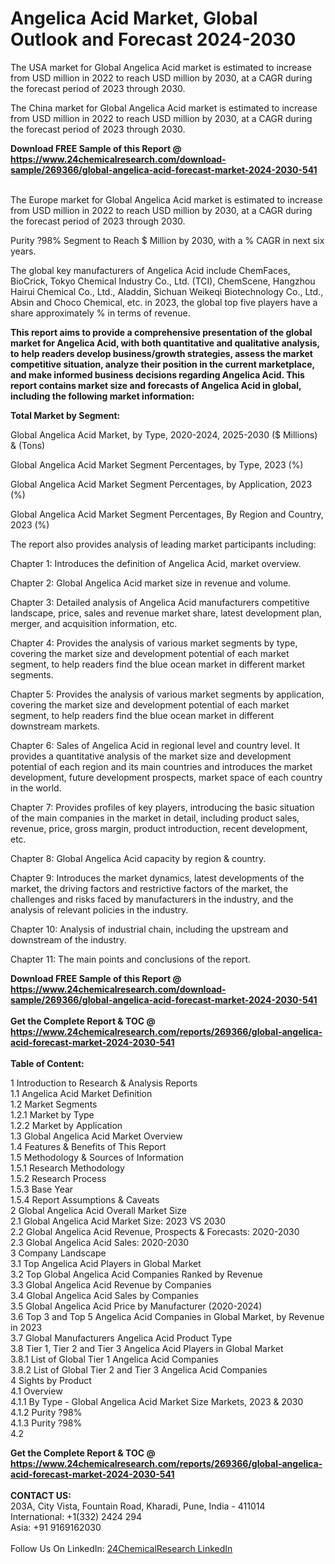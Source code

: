 <h1>Angelica Acid Market, Global Outlook and Forecast 2024-2030</h1><p>The USA market for Global Angelica Acid market is estimated to increase from USD million in 2022 to reach USD million by 2030, at a CAGR during the forecast period of 2023 through 2030.</p><p>
</p><p>The China market for Global Angelica Acid market is estimated to increase from USD million in 2022 to reach USD million by 2030, at a CAGR during the forecast period of 2023 through 2030.</p><div><b>Download FREE Sample of this Report @ 
            <a href="https://www.24chemicalresearch.com/download-sample/269366/global-angelica-acid-forecast-market-2024-2030-541">
            https://www.24chemicalresearch.com/download-sample/269366/global-angelica-acid-forecast-market-2024-2030-541</a></b></div><br><p>
</p><p>The Europe market for Global Angelica Acid market is estimated to increase from USD million in 2022 to reach USD million by 2030, at a CAGR during the forecast period of 2023 through 2030.</p><p>
Purity ?98% Segment to Reach $ Million by 2030, with a % CAGR in next six years.</p><p>
The global key manufacturers of Angelica Acid include ChemFaces, BioCrick, Tokyo Chemical Industry Co., Ltd. (TCI), ChemScene, Hangzhou Hairui Chemical Co., Ltd., Aladdin, Sichuan Weikeqi Biotechnology Co., Ltd., Absin and Choco Chemical, etc. in 2023, the global top five players have a share approximately % in terms of revenue.</p><p>
<strong>This report aims to provide a comprehensive presentation of the global market for Angelica Acid, with both quantitative and qualitative analysis, to help readers develop business/growth strategies, assess the market competitive situation, analyze their position in the current marketplace, and make informed business decisions regarding Angelica Acid. This report contains market size and forecasts of Angelica Acid in global, including the following market information:</strong></p><p>
</p><p>
<strong>Total Market by Segment:</strong></p><p>
Global Angelica Acid Market, by Type, 2020-2024, 2025-2030 ($ Millions) &amp; (Tons)</p><p>
Global Angelica Acid Market Segment Percentages, by Type, 2023 (%)</p><p>
</p><p>
Global Angelica Acid Market Segment Percentages, by Application, 2023 (%)</p><p>
</p><p>
Global Angelica Acid Market Segment Percentages, By Region and Country, 2023 (%)</p><p>
</p><p>
The report also provides analysis of leading market participants including:</p><p>
</p><p>
</p><p>
Chapter 1: Introduces the definition of Angelica Acid, market overview.</p><p>
Chapter 2: Global Angelica Acid market size in revenue and volume.</p><p>
Chapter 3: Detailed analysis of Angelica Acid manufacturers competitive landscape, price, sales and revenue market share, latest development plan, merger, and acquisition information, etc.</p><p>
Chapter 4: Provides the analysis of various market segments by type, covering the market size and development potential of each market segment, to help readers find the blue ocean market in different market segments.</p><p>
Chapter 5: Provides the analysis of various market segments by application, covering the market size and development potential of each market segment, to help readers find the blue ocean market in different downstream markets.</p><p>
Chapter 6: Sales of Angelica Acid in regional level and country level. It provides a quantitative analysis of the market size and development potential of each region and its main countries and introduces the market development, future development prospects, market space of each country in the world.</p><p>
Chapter 7: Provides profiles of key players, introducing the basic situation of the main companies in the market in detail, including product sales, revenue, price, gross margin, product introduction, recent development, etc.</p><p>
Chapter 8: Global Angelica Acid capacity by region &amp; country.</p><p>
Chapter 9: Introduces the market dynamics, latest developments of the market, the driving factors and restrictive factors of the market, the challenges and risks faced by manufacturers in the industry, and the analysis of relevant policies in the industry.</p><p>
Chapter 10: Analysis of industrial chain, including the upstream and downstream of the industry.</p><p>
Chapter 11: The main points and conclusions of the report.</p><div><b>Download FREE Sample of this Report @ 
            <a href="https://www.24chemicalresearch.com/download-sample/269366/global-angelica-acid-forecast-market-2024-2030-541">
            https://www.24chemicalresearch.com/download-sample/269366/global-angelica-acid-forecast-market-2024-2030-541</a></b></div><br><div><b>Get the Complete Report & TOC @ 
            <a href="https://www.24chemicalresearch.com/reports/269366/global-angelica-acid-forecast-market-2024-2030-541">
            https://www.24chemicalresearch.com/reports/269366/global-angelica-acid-forecast-market-2024-2030-541</a></b></div><br>
            <b>Table of Content:</b><p>1 Introduction to Research & Analysis Reports<br />
    1.1 Angelica Acid Market Definition<br />
    1.2 Market Segments<br />
        1.2.1 Market by Type<br />
        1.2.2 Market by Application<br />
    1.3 Global Angelica Acid Market Overview<br />
    1.4 Features & Benefits of This Report<br />
    1.5 Methodology & Sources of Information<br />
        1.5.1 Research Methodology<br />
        1.5.2 Research Process<br />
        1.5.3 Base Year<br />
        1.5.4 Report Assumptions & Caveats<br />
2 Global Angelica Acid Overall Market Size<br />
    2.1 Global Angelica Acid Market Size: 2023 VS 2030<br />
    2.2 Global Angelica Acid Revenue, Prospects & Forecasts: 2020-2030<br />
    2.3 Global Angelica Acid Sales: 2020-2030<br />
3 Company Landscape<br />
    3.1 Top Angelica Acid Players in Global Market<br />
    3.2 Top Global Angelica Acid Companies Ranked by Revenue<br />
    3.3 Global Angelica Acid Revenue by Companies<br />
    3.4 Global Angelica Acid Sales by Companies<br />
    3.5 Global Angelica Acid Price by Manufacturer (2020-2024)<br />
    3.6 Top 3 and Top 5 Angelica Acid Companies in Global Market, by Revenue in 2023<br />
    3.7 Global Manufacturers Angelica Acid Product Type<br />
    3.8 Tier 1, Tier 2 and Tier 3 Angelica Acid Players in Global Market<br />
        3.8.1 List of Global Tier 1 Angelica Acid Companies<br />
        3.8.2 List of Global Tier 2 and Tier 3 Angelica Acid Companies<br />
4 Sights by Product<br />
    4.1 Overview<br />
        4.1.1 By Type - Global Angelica Acid Market Size Markets, 2023 & 2030<br />
        4.1.2 Purity ?98%<br />
        4.1.3 Purity ?98%<br />
    4.2</p><div><b>Get the Complete Report & TOC @ 
            <a href="https://www.24chemicalresearch.com/reports/269366/global-angelica-acid-forecast-market-2024-2030-541">
            https://www.24chemicalresearch.com/reports/269366/global-angelica-acid-forecast-market-2024-2030-541</a></b></div><br><b>CONTACT US:</b><br>
            203A, City Vista, Fountain Road, Kharadi, Pune, India - 411014<br>
            International: +1(332) 2424 294<br>
            Asia: +91 9169162030 <br><br>
            Follow Us On LinkedIn: <a href="https://www.linkedin.com/company/24chemicalresearch/">24ChemicalResearch LinkedIn</a>